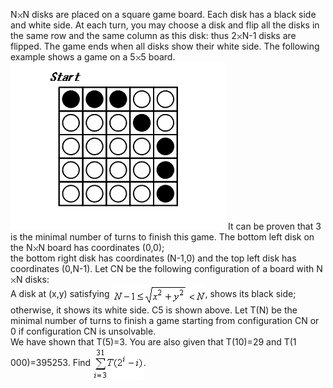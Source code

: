   N<img src='images/symbol_times.gif' width='9' height='9' alt='&times;' border='0' style='vertical-align:middle;' />N disks are placed on a square game board. Each disk has a black side and white side.    At each turn, you may choose a disk and flip all the disks in the same row and the same column as this disk: thus 2<img src='images/symbol_times.gif' width='9' height='9' alt='&times;' border='0' style='vertical-align:middle;' />N-1 disks are flipped. The game ends when all disks show their white side. The following example shows a game on a 5<img src='images/symbol_times.gif' width='9' height='9' alt='&times;' border='0' style='vertical-align:middle;' />5 board.    <img src="project/images/p_331_crossflips3.gif" />    It can be proven that 3 is the minimal number of turns to finish this game.    The bottom left disk on the N<img src='images/symbol_times.gif' width='9' height='9' alt='&times;' border='0' style='vertical-align:middle;' />N board has coordinates (0,0);<br />  the bottom right disk has coordinates (N-1,0) and the top left disk has coordinates (0,N-1).     Let CN be the following configuration of a board with N<img src='images/symbol_times.gif' width='9' height='9' alt='&times;' border='0' style='vertical-align:middle;' />N disks:<br />  A disk at (x,y) satisfying <img style="vertical-align:middle" src="project/images/p_331_crossflips1.gif" />, shows its black side; otherwise, it shows its white side. C5 is shown above.    Let T(N) be the minimal number of turns to finish a game starting from configuration CN or 0 if configuration CN is unsolvable.<br />  We have shown that T(5)=3. You are also given that T(10)=29 and T(1 000)=395253.    Find <img style="vertical-align:middle" src="project/images/p_331_crossflips2.gif" />.    